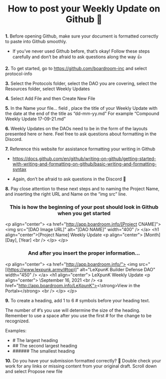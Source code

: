# <p align="Center"> How to post your Weekly Update on Github 📢



**1.** Before opening Github, make sure your document is formatted correctly to paste into Github smoothly.
- If you’ve never used Github before, that’s okay! Follow these steps carefully and don’t be afraid to ask questions along the way 👍

**2.** To get started, go to https://github.com/boardroom-inc and select protocol-info

**3.** Select the Protocols folder, select the DAO you are covering, select the Resources folder, select Weekly Updates

**4.** Select Add File and then Create New File

**5.** In the Name your file… field , place the title of your Weekly Update with the date at the end of the title as “dd-mm-yy.md” For example “Compound Weekly Update 17-09-21.md”

**6.** Weekly Updates on the DAOs need to be in the form of the layouts presented here or here. Feel free to ask questions about formatting in the Discord. 

**7.** Reference this website for assistance formatting your writing in Github
 
- https://docs.github.com/en/github/writing-on-github/getting-started-with-writing-and-formatting-on-github/basic-writing-and-formatting-syntax

- Again, don’t be afraid to ask questions in the Discord 🤝

**8.** Pay close attention to these next steps and to naming the Project Name, and inserting the right URL and Name on the “img src” line.

### <p align="Center"> This is how the beginning of your post should look in Github when you get started

\<p align="center">
  \<a href="http://app.boardroom.info/[Project CNAME]">
    \<img src="[DAO Image URL]" alt="[DAO NAME]" width="400" />
  \</a>
  \<h1 align="center">[Project Name] Weekly Update</h1>
  \<p align="center">
    \[Month] [Day], [Year]
  \<br />
\</p>
\</p>

### <p align="Center"> And after you insert the proper information...

\<p align="center">
  \<a href="http://app.boardroom.info/">
    \<img src="[(https://www.lexpunk.army/#top)]" alt="LeXpunK Builder Defense DAO" width="450" />
  \</a>
  \<h1 align="center"> LeXpunK Weekly Update</h1>
  \<p align="center">
    \September 16, 2021
  \<br />
  \<a href="http://app.boardroom.info/LeXpunK"><\strong>View in the Portal»\</strong></a>
  \<br />
 \</p>
\</p>

**9.** To create a heading, add 1 to 6 # symbols before your heading text. 

The number of #’s you use will determine the size of the heading. Remember to use a space after you use the first # for the change to be recognized.

Examples:

- \# The largest heading
- \## The second largest heading
- \###### The smallest heading

**10.** Do you have your submission formatted correctly? 🚀 Double check your work for any links or missing content from your original draft. Scroll down and select Propose new file



